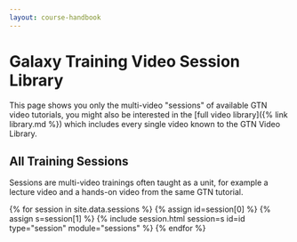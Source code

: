```yaml
---
layout: course-handbook
---
```


# Galaxy Training Video Session Library

This page shows you only the multi-video "sessions" of available GTN video tutorials, you might also be interested in the [full video library]({% link library.md %}) which includes every single video known to the GTN Video Library.

## All Training Sessions

Sessions are multi-video trainings often taught as a unit, for example a lecture video and a hands-on video from the same GTN tutorial.

<div class="accordion" id="accordionsessions">
{% for session in site.data.sessions %}
  {% assign id=session[0] %}
  {% assign s=session[1] %}
  {% include session.html session=s id=id type="session" module="sessions" %}
{% endfor %}
</div>
